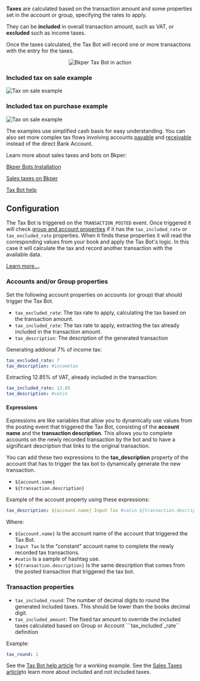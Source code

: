 
**Taxes** are calculated based on the transaction amount and some properties set in the account or group, specifying the rates to apply.

They can be **included** in overall transaction amount, such as VAT, or **excluded** such as income taxes.

Once the taxes calculated, the Tax Bot will record one or more transactions with the entry for the taxes.

<p align="center">
  <img src='https://bkper.com/images/bots/bkper-tax-bot/bkper-tax-bot.gif' alt='Bkper Tax Bot in action'/>
</p>


### Included tax on sale example
![Tax on sale example](https://docs.google.com/drawings/d/e/2PACX-1vSwYOxDA3k5U5I_jVsa2qzJOCXDiUWTLet_TY2VMFetrkGOwjKKNCZb6ygfSLz1V-bWrsDixVvSRRvX/pub?w=936&h=488)


### Included tax on purchase example
![Tax on sale example](https://docs.google.com/drawings/d/e/2PACX-1vSQ5qwre1ivZZulAcKPRARYgpDiOyRdJ52LdaImkVPsCiYZOZGqqkUg-k4YgLhR4GHsOjwv7D5eLDQo/pub?w=936&h=488)
    

The examples use simplified cash basis for easy understanding. You can also set more complex tax flows involving accounts [payable](https://help.bkper.com/en/articles/2569171-accounts-payable) and [receivable](https://help.bkper.com/en/articles/2569170-accounts-receivable) instead of the direct Bank Account.


Learn more about sales taxes and bots on Bkper:

[Bkper Bots Installation](https://help.bkper.com/en/articles/3873607-bkper-bots-installation)    

[Sales taxes on Bkper](https://help.bkper.com/en/articles/2569187-sales-taxes-vat)  

[Tax Bot help](https://help.bkper.com/en/articles/4127778-tax-bot)    

<!-- ## Sponsors ❤

[<img src='https://storage.googleapis.com/bkper-public/logos/ppv-logo.png' height='50'>](http://ppv.com.uy/)
&nbsp;
[<img src='https://storage.googleapis.com/bkper-public/logos/brain-logo.webp' height='50'>](https://www.brain.uy/) -->

## Configuration

The Tax Bot is triggered on the ```TRANSACTION_POSTED``` event. Once triggered it will check [group and account properties](https://help.bkper.com/en/articles/3666485-custom-properties-on-books-and-accounts) if it has the ```tax_included_rate``` or ```tax_excluded_rate``` properties. When it finds these properties it will read the corresponding values from your book and apply the Tax Bot's logic. In this case it will calculate the tax and record another transaction with the available data.      

[Learn more...](https://help.bkper.com/en/articles/4127778-bkper-tax-bot).

### Accounts and/or Group properties

Set the following account properties on accounts (or group) that should trigger the Tax Bot.    

- ```tax_excluded_rate```: The tax rate to apply, calculating the tax based on the transaction amount.
- ```tax_included_rate```: The tax rate to apply, extracting the tax already included in the transaction amount.
- ```tax_description```: The description of the generated transaction


Generating addional 7% of income tax:
```yaml
tax_excluded_rate: 7
tax_description: #incometax
```

Extracting 12.85% of VAT, already included in the transaction:
```yaml
tax_included_rate: 12.85
tax_description: #vatin
```

#### Expressions

Expressions are like variables that allow you to dynamically use values from the posting event that triggered the Tax Bot, consisting of the **account name** and the **transaction description**. This allows you to complete accounts on the newly recorded transaction by the bot and to have a significant description that links to the original transaction. 

You can add these two expressions to the **tax_description** property of the account that has to trigger the tax bot to dynamically generate the new transaction.

- ```${account.name}```  
- ```${transaction.description}```

Example of the account property using these expressions:
``` yaml
tax_description: ${account.name} Input Tax #vatin ${transaction.description}
```
Where:
- ```${account.name}```  Is the account name of the account that triggered the Tax Bot.
- ```Input Tax``` Is the "constant" account name to complete the newly recorded tax transactions.  
- ```#vatin``` Is a sample of hashtag use.
- ```${transaction.description}``` Is the same description that comes from the posted transaction that triggered the tax bot.  


### Transaction properties

- ```tax_included_round```: The number of decimal digits to round the generated included taxes. This should be lower than the books decimal digit.
- ```tax_included_amount```: The fixed tax amount to override the included taxes calculated based on Group or Account ```tax_included`_rate`` definition

Example:
```yaml
tax_round: 1
```

See the [Tax Bot help article](https://help.bkper.com/en/articles/4127778-tax-bot) for a working example.
See the [Sales Taxes article](https://help.bkper.com/en/articles/2569187-sales-taxes-vat)to learn more about included and not included taxes. 
